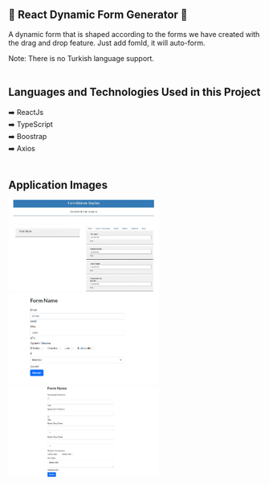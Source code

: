 
## 📌 React Dynamic Form Generator 📌

<p> A dynamic form that is shaped according to the forms we have created with the drag and drop feature. Just add fomId, it will auto-form. </p>
Note: There is no Turkish language support.
<br/><br/>

 ## Languages and Technologies Used in this Project
:arrow_right: ReactJs </br>
:arrow_right: TypeScript </br>
:arrow_right: Boostrap </br>
:arrow_right: Axios </br>
<br/>

 ## Application Images
 <p>
<a href="https://github.com/hilalbuyukgullu/React_DynamicFormGenerator/blob/main/image/gif1%20(2).gif" target="_blank">
<img src="https://github.com/hilalbuyukgullu/React_DynamicFormGenerator/blob/main/image/gif1%20(2).gif" width="300" style="max-width:200%;"></a>

<a href="https://github.com/hilalbuyukgullu/React_DynamicFormGenerator/blob/main/image/img_form.png" target="_blank">
<img src="https://github.com/hilalbuyukgullu/React_DynamicFormGenerator/blob/main/image/img_form.png" width="300" style="max-width:200%;"></a>
 
 
<a href="https://github.com/hilalbuyukgullu/React_DynamicFormGenerator/blob/main/image/img_form2.jpg" target="_blank">
<img src="https://github.com/hilalbuyukgullu/React_DynamicFormGenerator/blob/main/image/img_form2.jpg" width="300" style="max-width:200%;"></a>
 
</p>
  
